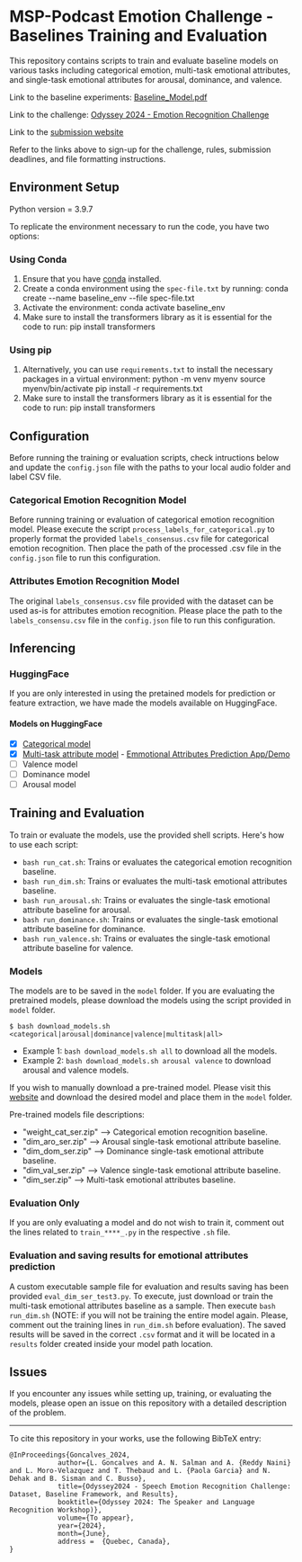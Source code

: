 # MSP-Podcast Emotion Challenge - Baselines Training and Evaluation

This repository contains scripts to train and evaluate baseline models on various tasks including categorical emotion, multi-task emotional attributes, and single-task emotional attributes for arousal, dominance, and valence.

Link to the baseline experiments: [Baseline_Model.pdf](Baseline_Model.pdf)

Link to the challenge: [Odyssey 2024 - Emotion Recognition Challenge](https://www.odyssey2024.org/emotion-recognition-challenge)

Link to the [submission website](https://lab-msp.com/MSP-Podcast_Competition/leaderboard.php)

Refer to the links above to sign-up for the challenge, rules, submission deadlines, and file formatting instructions.
## Environment Setup

Python version = 3.9.7

To replicate the environment necessary to run the code, you have two options:

### Using Conda

1. Ensure that you have [conda](https://docs.conda.io/projects/conda/en/latest/user-guide/install/) installed.
2. Create a conda environment using the `spec-file.txt` by running:
    conda create --name baseline_env --file spec-file.txt
3. Activate the environment:
    conda activate baseline_env
4. Make sure to install the transformers library as it is essential for the code to run:
    pip install transformers


### Using pip

1. Alternatively, you can use `requirements.txt` to install the necessary packages in a virtual environment:
    python -m venv myenv
    source myenv/bin/activate
    pip install -r requirements.txt
2. Make sure to install the transformers library as it is essential for the code to run:
    pip install transformers


## Configuration

Before running the training or evaluation scripts, check intructions below and update the `config.json` file with the paths to your local audio folder and label CSV file.

### Categorical Emotion Recognition Model

Before running training or evaluation of categorical emotion recognition model. Please execute the script `process_labels_for_categorical.py` to properly format the provided `labels_consensus.csv` file for categorical emotion recognition. Then place the path of the processed .csv file in the `config.json` file to run this configuration.

### Attributes Emotion Recognition Model

The original `labels_consensus.csv` file provided with the dataset can be used as-is for attributes emotion recognition. Please place the path to the `labels_consensu.csv` file in the `config.json` file to run this configuration.

## Inferencing

### HuggingFace

If you are only interested in using the pretained models for prediction or feature extraction, we have made the models available on HuggingFace.

  #### Models on HuggingFace
  - [x] [Categorical model](https://huggingface.co/3loi/SER-Odyssey-Baseline-WavLM-Categorical)
  - [x] [Multi-task attribute model](https://huggingface.co/3loi/SER-Odyssey-Baseline-WavLM-Multi-Attributes)   -  [Emmotional Attributes Prediction App/Demo](https://huggingface.co/spaces/3loi/WavLM-SER-Multi-Baseline-Odyssey2024)
  - [ ] Valence model
  - [ ] Dominance model
  - [ ] Arousal model

## Training and Evaluation

To train or evaluate the models, use the provided shell scripts. Here's how to use each script:

- `bash run_cat.sh`: Trains or evaluates the categorical emotion recognition baseline.
- `bash run_dim.sh`: Trains or evaluates the multi-task emotional attributes baseline.
- `bash run_arousal.sh`: Trains or evaluates the single-task emotional attribute baseline for arousal.
- `bash run_dominance.sh`: Trains or evaluates the single-task emotional attribute baseline for dominance.
- `bash run_valence.sh`: Trains or evaluates the single-task emotional attribute baseline for valence.


### Models

The models are to be saved in the `model` folder. If you are evaluating the pretrained models, please download the models using the script provided in `model` folder. 
  ```
  $ bash download_models.sh <categorical|arousal|dominance|valence|multitask|all>
  ```
- Example 1: `bash download_models.sh all` to download all the models.
- Example 2: `bash download_models.sh arousal valence` to download arousal and valence models.

If you wish to manually download a pre-trained model. Please visit this [website](https://lab-msp.com/MODELS/Odyssey_Baselines/) and download the desired model and place them in the `model` folder. 

Pre-trained models file descriptions:
- "weight_cat_ser.zip" --> Categorical emotion recognition baseline.
- "dim_aro_ser.zip" --> Arousal single-task emotional attribute baseline.
- "dim_dom_ser.zip" --> Dominance single-task emotional attribute baseline.
- "dim_val_ser.zip" --> Valence single-task emotional attribute baseline.
- "dim_ser.zip" --> Multi-task emotional attributes baseline.



### Evaluation Only

If you are only evaluating a model and do not wish to train it, comment out the lines related to `train_****_.py` in the respective `.sh` file.

### Evaluation and saving results for emotional attributes prediction

A custom executable sample file for evaluation and results saving has been provided `eval_dim_ser_test3.py`. To execute, just download or train the multi-task emotional attributes baseline as a sample. Then execute `bash run_dim.sh` (NOTE: if you will not be training the entire model again. Please, comment out the training lines in `run_dim.sh` before evaluation). The saved results will be saved in the correct `.csv` format and it will be located in a `results` folder created inside your model path location.

## Issues

If you encounter any issues while setting up, training, or evaluating the models, please open an issue on this repository with a detailed description of the problem.

---------------------------
To cite this repository in your works, use the following BibTeX entry:

```
@InProceedings{Goncalves_2024,
            author={L. Goncalves and A. N. Salman and A. {Reddy Naini} and L. Moro-Velazquez and T. Thebaud and L. {Paola Garcia} and N. Dehak and B. Sisman and C. Busso},
            title={Odyssey2024 - Speech Emotion Recognition Challenge: Dataset, Baseline Framework, and Results},
            booktitle={Odyssey 2024: The Speaker and Language Recognition Workshop)},
            volume={To appear},
            year={2024},
            month={June},
            address =  {Quebec, Canada},
}
```

